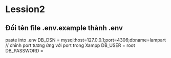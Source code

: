 # Lession2

## Đổi tên file .env.example thành .env 
paste into .env
DB_DSN = mysql:host=127.0.0.1;port=4306;dbname=lampart // chỉnh port tương ứng với port trong Xampp
DB_USER = root
DB_PASSWORD = 

